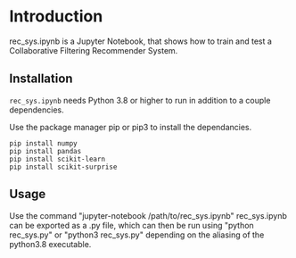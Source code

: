 # Introduction

rec_sys.ipynb is a Jupyter Notebook, that shows how to train and test a Collaborative Filtering Recommender System.

## Installation

`rec_sys.ipynb` needs Python 3.8 or higher to run in addition to a couple dependencies.

Use the package manager pip or pip3 to install the dependancies.

```shell
pip install numpy
pip install pandas
pip install scikit-learn
pip install scikit-surprise
```

## Usage

Use the command "jupyter-notebook /path/to/rec_sys.ipynb"
rec_sys.ipynb can be exported as a .py file, which can then be run using "python rec_sys.py" or "python3 rec_sys.py" depending on the aliasing of the python3.8 executable.